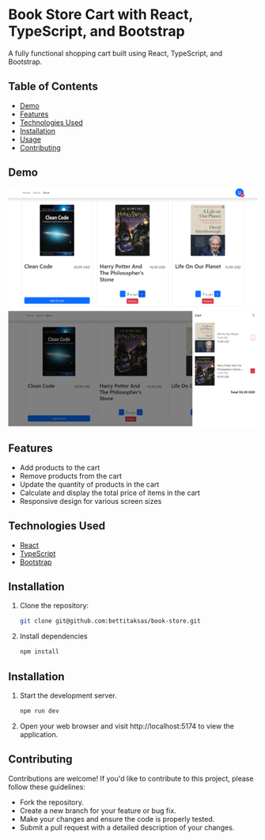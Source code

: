 # Book Store Cart with React, TypeScript, and Bootstrap

A fully functional shopping cart built using React, TypeScript, and Bootstrap.

## Table of Contents

- [Demo](#demo)
- [Features](#features)
- [Technologies Used](#technologies-used)
- [Installation](#installation)
- [Usage](#usage)
- [Contributing](#contributing)

## Demo

![Demo1](./src/assets/demo-images/bookstore1.png)
![Demo1](./src/assets/demo-images/bookstore2.png)

## Features

- Add products to the cart
- Remove products from the cart
- Update the quantity of products in the cart
- Calculate and display the total price of items in the cart
- Responsive design for various screen sizes

## Technologies Used

- [React](https://reactjs.org/)
- [TypeScript](https://www.typescriptlang.org/)
- [Bootstrap](https://getbootstrap.com/)

## Installation

1. Clone the repository:

   ```bash
   git clone git@github.com:bettitaksas/book-store.git

2. Install dependencies

   ```bash
   npm install

## Installation

1. Start the development server.

   ```bash
   npm run dev

2. Open your web browser and visit http://localhost:5174 to view the application.

## Contributing
Contributions are welcome! If you'd like to contribute to this project, please follow these guidelines:

- Fork the repository.
- Create a new branch for your feature or bug fix.
- Make your changes and ensure the code is properly tested.
- Submit a pull request with a detailed description of your changes.